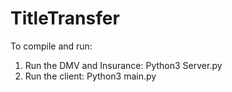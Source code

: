 # TitleTransfer

To compile and run:
  1) Run the DMV and Insurance: Python3 Server.py
  2) Run the client: Python3 main.py
  
